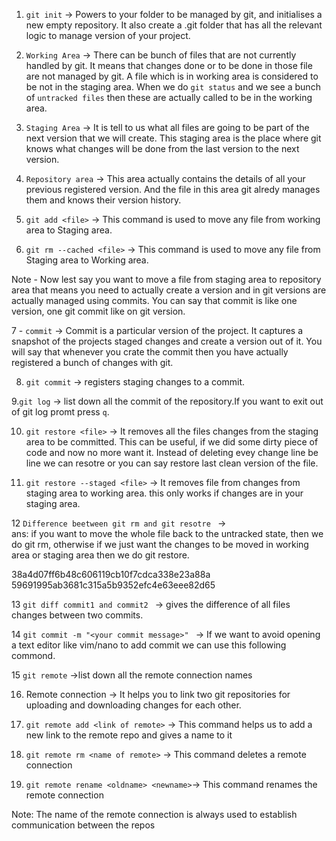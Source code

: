 1. `git init` -> Powers to your folder to be managed by git, and initialises a new empty 
repository. It also create a .git folder that has all the relevant logic to manage version
of your project. 

2. `Working Area` -> There can be bunch of files that are not currently handled by git. It means
that changes done or to be done in those file are not managed by git. A file which is in working 
area is considered to be not in the staging area. When we do `git status` and we see
 a bunch of `untracked files` then these are actually  called to be in the working area.

3. `Staging Area` -> It is tell to us what all files are going to be part of the next version 
that we will create. This staging area is the place where git knows what changes will be done 
from the last version to the next version.
  
4. `Repository area` -> This area actually contains the details of all your previous registered version.
And the file in this area git alredy manages them and knows their version history.

5. `git add <file>` -> This command is used to move any file from working area to Staging area.

6. `git rm --cached <file>` -> This command is used to move any file from Staging area to Working area.

Note - Now lest say you want to move a file from staging area to repository area that means you need to actually
create a version and in git versions are actually managed using commits. You can say that commit is like one version,
one git commit like on git version. 

7 - `commit` -> Commit is a particular version of the project. It captures a snapshot of the projects staged changes and
create a version out of it. You will say that whenever you crate the commit then you have actually registered a bunch of changes
with git.

8. `git commit` -> registers staging changes to a commit.

9.`git log` -> list down all the commit of the repository.If you want to exit out of git log promt press `q`.
 
10. `git restore <file>` -> It removes all the files changes from the staging area to be committed. This can be useful,
if we did some dirty piece of code and now no more want it. Instead of deleting evey change line be line we can resotre or
you can say restore last clean version of the file.

11. `git restore --staged <file>` -> It removes file from changes from staging area to working area.
this only works if changes are in your staging area. 

12 `Difference beetween git rm and git resotre ` ->  
ans: if you want to move the whole file back to the untracked state, then we do git rm, otherwise if we just want the 
changes to be moved in working area or staging area then we do git restore.

38a4d07ff6b48c606119cb10f7cdca338e23a88a 
59691995ab3681c315a5b9352efc4e63eee82d65

13 `git diff commit1 and commit2 ` -> gives the difference of all files changes between two commits.

14 `git commit -m "<your commit message>" ` -> If we want to avoid opening a text editor like vim/nano to add commit we can use this following commond. 

15 `git remote` ->list down all the remote connection names

16. Remote connection -> It helps you to link two git repositories for uploading and downloading changes for each other.

17. `git remote add <link of remote>` -> This command helps us to add a new link to the remote repo and gives a name to it

18. `git remote rm <name of remote>` -> This command deletes a remote connection

19. `git remote rename <oldname> <newname>`-> This command renames the remote connection

Note: The name of the remote connection is always used to establish communication between the repos  

